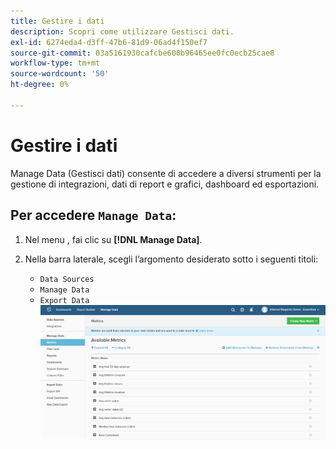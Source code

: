```yaml
---
title: Gestire i dati
description: Scopri come utilizzare Gestisci dati.
exl-id: 6274eda4-d3ff-47b6-81d9-06ad4f150ef7
source-git-commit: 03a5161930cafcbe600b96465ee0fc0ecb25cae8
workflow-type: tm+mt
source-wordcount: '50'
ht-degree: 0%

---
```


# Gestire i dati

Manage Data (Gestisci dati) consente di accedere a diversi strumenti per la gestione di integrazioni, dati di report e grafici, dashboard ed esportazioni.

## Per accedere `Manage Data`:

1. Nel menu , fai clic su **[!DNL Manage Data]**.

1. Nella barra laterale, scegli l’argomento desiderato sotto i seguenti titoli:

   * `Data Sources`
   * `Manage Data`
   * `Export Data`
   ![Gestire i dati](../../assets/magento-bi-manage-data.png)<!--{: .zoom}-->
